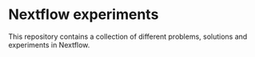 # Nextflow experiments
This repository contains a collection of different problems, solutions and experiments in Nextflow.
